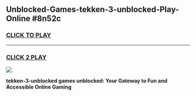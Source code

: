 
## Unblocked-Games-tekken-3-unblocked-Play-Online #8n52c
<h3>
<a href="https://news.freeplayer.one?title=tekken-3-unblocked&ref=3">CLICK TO PLAY</a></h3>
<hr>

<h3>
<a href="https://news.freeplayer.one?title=tekken-3-unblocked&ref=3">CLICK 2 PLAY</a>
  
</h3>

<a href="https://news.freeplayer.one?title=tekken-3-unblocked&ref=3"><img src="https://clearcache.store/games.png"></a>


**tekken-3-unblocked games unblocked: Your Gateway to Fun and Accessible Online Gaming**
